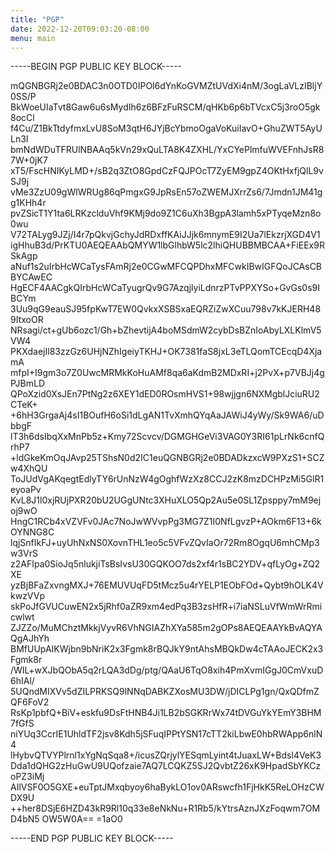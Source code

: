 ```yaml
---
title: "PGP"
date: 2022-12-20T09:03:20-08:00
menu: main
---
```


-----BEGIN PGP PUBLIC KEY BLOCK-----

mQGNBGRj2e0BDAC3n0OTD0IPOl6dYnKoGVMZtUVdXi4nM/3ogLaVLzIBljY0SS/P
BkWoeUIaTvt8Gaw6u6sMydIh6z6BFzFuRSCM/qHKb6p6bTVcxC5j3roO5gk8ocCl
f4Cu/Z1BkTtdyfmxLvU8SoM3qtH6JYjBcYbmoOgaVoKuiIavO+GhuZWT5AyULn3I
bmNdWDuTFRUlNBAAq5kVn29xQuLTA8K4ZXHL/YxCYePlmfuWVEFnhJsR87W+0jK7
xT5/FscHNIKyLMD+/sB2q3ZtO8GpdCzFQJPOcT7ZyEM9gpZ4OKtHxfjQlL9vSJ9j
vMe3ZzU09gWlWRUg86qPmgxG9JpRsEn57oZWEMJXrrZs6/7Jmdn1JM41gg1KHh4r
pvZSicT1Y1ta6LRKzclduVhf9KMj9do9Z1C6uXh3BgpA3lamh5xPTyqeMzn8o0wu
V72TALyg9JZj/I4r7pQkvjGchyJdRDxffKAiJJjk6mnymE9I2Ua7lEkzrjXGD4V1
igHhuB3d/PrKTU0AEQEAAbQMYW1lbGlhbW5lc2lhiQHUBBMBCAA+FiEEx9RSkAgp
aNuf1s2uIrbHcWCaTysFAmRj2e0CGwMFCQPDhxMFCwkIBwIGFQoJCAsCBBYCAwEC
HgECF4AACgkQIrbHcWCaTyugrQv9G7AzqjlyiLdnrzPTvPPXYSo+GvGs0s9IBCYm
3Uu9qG9eauSJ95fpKwT7EW0QvkxXSBSxaEQRZiZwXCuu798v7kKJERH489ItxoOR
NRsagi/ct+gUb6ozc1/Gh+bZhevtijA4boMSdmW2cybDsBZnIoAbyLXLKlmV5VW4
PKXdaejIl83zzGz6UHjNZhIgeiyTKHJ+OK7381faS8jxL3eTLQomTCEcqD4XjamA
mfpI+I9gm3o7Z0UwcMRMkKoHuAMf8qa6aKdmB2MDxRI+j2PvX+p7VBJj4gPJBmLD
QPoXzid0XsJEn7PtNg2z6XEY1dED0ROsmHVS1+98wjjgn6NXMgblJciuRU2CTeK+
+6hH3GrgaAj4sI1BOufH6oSi1dLgAN1TvXmhQYqAaJAWiJ4yWy/Sk9WA6/uDbbgF
lT3h6dsIbqXxMnPb5z+Kmy72Scvcv/DGMGHGeVi3VAG0Y3RI61pLrNk6cnfQrhP7
+ldGkeKmOqJAvp25TShsN0d2IC1euQGNBGRj2e0BDADkzxcW9PXzS1+SCZw4XhQU
ToJUdVgAKqegtEdlyTY6rUnNzW4gOghfWzXz8CCJ2zK8mzDCHPzMi5GlR1eyoaPv
KvL8J1l0xjRUjPXR20bU2UGgUNtc3XHuXLO5Qp2Au5e0SL1Zpsppy7mM9ejoj9wO
HngC1RCb4xVZVFv0JAc7NoJwWVvpPg3MG7Z1I0NfLgvzP+AOkm6F13+6kOYNNG8C
lqjSnfIkFJ+uyUhNxNS0XovnTHL1eo5c5VFvZQvIaOr72Rm8OgqU6mhCMp3w3VrS
z2AFIpa0SioJq5nlukjiTsBsIvsU30GQKOO7ds2xf4r1sBC2YDV+qfLyOg+ZQ2XE
yzBjBFaZxvngMXJ+76EMUVUqFD5tMcz5u4rYELP1EObFOd+Qybt9hOLK4VkwzVVp
skPoJfGVUCuwEN2x5jRhf0aZR9xm4edPq3B3zsHfR+i7iaNSLuVfWmWrRmicwlwt
ZJZZo/MuMChztMkkjVyvR6VhNGIAZhXYa585m2gOPs8AEQEAAYkBvAQYAQgAJhYh
BMfUUpAIKWjbn9bNriK2x3Fgmk8rBQJkY9ntAhsMBQkDw4cTAAoJECK2x3Fgmk8r
/WIL+wXJbQObA5q2rLQA3dDg/ptg/QAaU6TqO8xih4PmXvmIGgJ0CmVxuD6hIAl/
5UQndMIXVv5dZILPRKSQ9lNNqDABKZXosMU3DW/jDICLPg1gn/QxQDfmZQF6FoV2
RsKp1pbfQ+BiV+eskfu9DsFtHNB4Ji1LB2bSGKRrWx74tDVGuYkYEmY3BHM7fGfS
niYUq3CcrIE1UhldTF2jsv8Kdh5jSFuqIPPtYSN17cTT2kiLbwE0hbRWApp6nlN4
lHybvQTVYPlrnl1xYgNqSqa8+/icusZQrjylYESqmLyint4tJuaxLW+Bdsl4VeK3
Dda1dQHG2zHuGwU9UQofzaie7AQ7LCQKZ5SJ2QvbtZ26xK9HpadSbYKCzoPZ3iMj
AIlVSF0O5GXE+euTptJMxqbyoy6haBykLO1ov0ARswcfh1FjHkK5ReLOHzCWDX9U
++her8DSjE6HZD43kR9Rl10q33e8eNkNu+R1Rb5/kYtrsAznJXzFoqwm7OMD4bN5
OW5W0A==
=1aO0

-----END PGP PUBLIC KEY BLOCK-----
